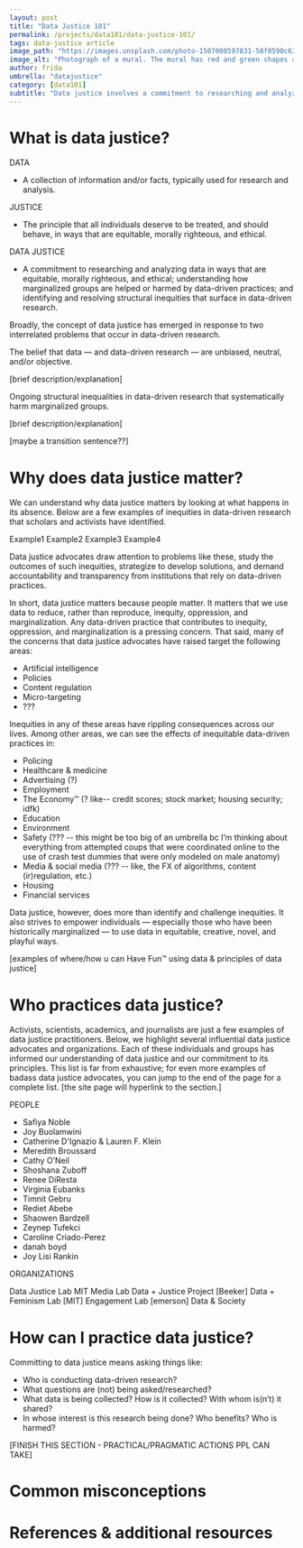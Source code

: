 ```yaml
---
layout: post
title: "Data Justice 101"
permalink: /projects/data101/data-justice-101/
tags: data-justice article
image_path: "https://images.unsplash.com/photo-1507008597831-58f0590c635d?ixid=MXwxMjA3fDB8MHxwaG90by1wYWdlfHx8fGVufDB8fHw%3D&ixlib=rb-1.2.1&auto=format&fit=crop&w=1350&q=80)"
image_alt: "Photograph of a mural. The mural has red and green shapes arranged to look kind of like flowers. One set of shapes has a message symbol in the center, while the other has an arrow."
author: frida
umbrella: "datajustice"
category: [data101]
subtitle: "Data justice involves a commitment to researching and analyzing data in ways that are equitable, morally righteous, and ethical; understanding how marginalized groups are helped or harmed by data-driven practices; and identifying and resolving structural inequities that surface in data-driven research."
---
```


# What is data justice?

DATA

- A collection of information and/or facts, typically used for research and analysis. 

JUSTICE 

- The principle that all individuals deserve to be treated, and should behave, in ways that are equitable, morally righteous, and ethical. 

DATA JUSTICE

- A commitment to researching and analyzing data in ways that are equitable, morally righteous, and ethical; understanding how marginalized groups are helped or harmed by data-driven practices; and identifying and resolving structural inequities that surface in data-driven research.

Broadly, the concept of data justice has emerged in response to two interrelated problems that occur in data-driven research. 

The belief that data — and data-driven research — are unbiased, neutral, and/or objective.

[brief description/explanation]

Ongoing structural inequalities in data-driven research that systematically harm marginalized groups. 

[brief description/explanation]

[maybe a transition sentence??]


# Why does data justice matter?

We can understand why data justice matters by looking at what happens in its absence. Below are a few examples of inequities in data-driven research that scholars and activists have identified. 

Example1
Example2
Example3 
Example4 

Data justice advocates draw attention to problems like these, study the outcomes of such inequities, strategize to develop solutions, and demand accountability and transparency from institutions that rely on data-driven practices. 

In short, data justice matters because people matter. It matters that we use data to reduce, rather than reproduce, inequity, oppression, and marginalization. Any data-driven practice that contributes to inequity, oppression, and marginalization is a pressing concern. That said, many of the concerns that data justice advocates have raised target the following areas: 

- Artificial intelligence
- Policies 
- Content regulation
- Micro-targeting
- ???

Inequities in any of these areas have rippling consequences across our lives. Among other areas, we can see the effects of inequitable data-driven practices in: 

- Policing
- Healthcare & medicine
- Advertising (?)
- Employment
- The Economy™ (? like-- credit scores; stock market; housing security; idfk) 
- Education
- Environment
- Safety (??? -- this might be too big of an umbrella bc I’m thinking about everything from attempted coups that were coordinated online to the use of crash test dummies that were only modeled on male anatomy)
- Media & social media (??? -- like, the FX of algorithms, content (ir)regulation, etc.)
- Housing
- Financial services

Data justice, however, does more than identify and challenge inequities. It also strives to empower individuals — especially those who have been historically marginalized — to use data in equitable, creative, novel, and playful ways. 

[examples of where/how u can Have Fun™ using data & principles of data justice]

# Who practices data justice?

Activists, scientists, academics, and journalists are just a few examples of data justice practitioners. Below, we highlight several influential data justice advocates and organizations. Each of these individuals and groups has informed our understanding of data justice and our commitment to its principles. This list is far from exhaustive; for even more examples of badass data justice advocates, you can jump to the end of the page for a complete list. [the site page will hyperlink to the section.]

PEOPLE

- Safiya Noble
- Joy Buolamwini
- Catherine D'Ignazio & Lauren F. Klein
- Meredith Broussard 
- Cathy O’Neil 
- Shoshana Zuboff
- Renee DiResta
- Virginia Eubanks
- Timnit Gebru
- Rediet Abebe
- Shaowen Bardzell
- Zeynep Tufekci
- Caroline Criado-Perez
- danah boyd
- Joy Lisi Rankin

ORGANIZATIONS

Data Justice Lab
MIT Media Lab
Data + Justice Project [Beeker]
Data + Feminism Lab [MIT]
Engagement Lab [emerson]
Data & Society


# How can I practice data justice?


Committing to data justice means asking things like:
 
- Who is conducting data-driven research? 
- What questions are (not) being asked/researched?
- What data is being collected? How is it collected? With whom is(n’t) it shared?
- In whose interest is this research being done? Who benefits? Who is harmed?


[FINISH THIS SECTION - PRACTICAL/PRAGMATIC ACTIONS PPL CAN TAKE]


# Common misconceptions

# References & additional resources